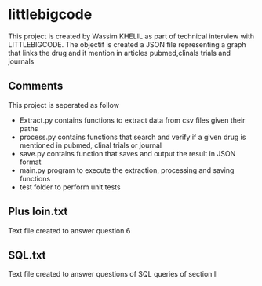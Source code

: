 # littlebigcode
This project is created by Wassim KHELIL as part of technical interview with LITTLEBIGCODE.
The objectif is created a JSON file representing a graph that links the drug and it mention in articles pubmed,clinals trials and journals
## Comments 
This project is seperated as follow 
- Extract.py contains functions to extract data from csv files given their paths
- process.py contains functions that search and verify if a given drug is mentioned in pubmed, clinal trials or journal
- save.py contains function that saves and output the result in JSON format
- main.py program to execute the extraction, processing and saving functions
- test folder to perform unit tests

## Plus loin.txt 
Text file created to answer question 6 
## SQL.txt
Text file created to answer questions of SQL queries of section II
